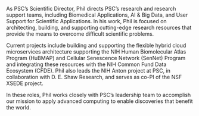 As PSC’s Scientific Director, Phil directs PSC’s research and research support teams, including Biomedical Applications, AI & Big Data, and User Support
for Scientific Applications. In his work, Phil is focused on architecting, building, and supporting cutting-edge research resources that provide the means
to overcome difficult scientific problems. 
 
Current projects include building and supporting the flexible hybrid cloud microservices architecture supporting the
NIH Human Biomolecular Atlas Program (HuBMAP) and Cellular Senescence Network (SenNet) Program and integrating these resources with the
NIH Common Fund Data Ecosystem (CFDE). Phil also leads the NIH Anton project at PSC, in collaboration with D. E. Shaw Research, and serves as
co-PI of the NSF XSEDE project. 
 
In these roles, Phil works closely with PSC’s leadership team to accomplish our mission to apply advanced computing to enable discoveries that benefit the world.
